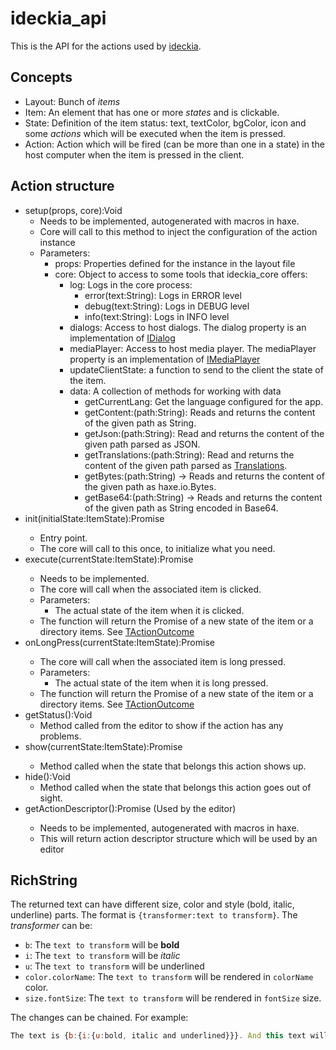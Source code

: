 # ideckia_api

This is the API for the actions used by [ideckia](https://github.com/ideckia/ideckia_core).

## Concepts

* Layout: Bunch of _items_
* Item: An element that has one or more _states_ and is clickable.
* State: Definition of the item status: text, textColor, bgColor, icon and some _actions_ which will be executed when the item is pressed.
* Action: Action which will be fired (can be more than one in a state) in the host computer when the item is pressed in the client.

## Action structure

* setup(props, core):Void
  * Needs to be implemented, autogenerated with macros in haxe.
  * Core will call to this method to inject the configuration of the action instance
  * Parameters:
    * props: Properties defined for the instance in the layout file
    * core: Object to access to some tools that ideckia_core offers:
      * log: Logs in the core process:
        * error(text:String): Logs in ERROR level
        * debug(text:String): Logs in DEBUG level
        * info(text:String): Logs in INFO level
      * dialogs: Access to host dialogs. The dialog property is an implementation of [IDialog](/api/dialog/IDialog.hx)
      * mediaPlayer: Access to host media player. The mediaPlayer property is an implementation of [IMediaPlayer](/api/media/IMediaPlayer.hx)
      * updateClientState: a function to send to the client the state of the item.
      * data: A collection of methods for working with data
        * getCurrentLang: Get the language configured for the app.
		* getContent:(path:String): Reads and returns the content of the given path as String.
		* getJson:(path:String): Read and returns the content of the given path parsed as JSON.
		* getTranslations:(path:String): Read and returns the content of the given path parsed as [Translations](/api/IdeckiaApi.hx#L219).
		* getBytes:(path:String) -> Reads and returns the content of the given path as haxe.io.Bytes.
		* getBase64:(path:String) -> Reads and returns the content of the given path as String encoded in Base64.
* init(initialState:ItemState):Promise<ItemState>
  * Entry point.
  * The core will call to this once, to initialize what you need.
* execute(currentState:ItemState):Promise<ActionOutcome>
  * Needs to be implemented.
  * The core will call when the associated item is clicked. 
  * Parameters:
    * The actual state of the item when it is clicked.
  * The function will return the Promise of a new state of the item or a directory items. See [TActionOutcome](/api/IdeckiaApi.hx#L34-L37)
* onLongPress(currentState:ItemState):Promise<ActionOutcome>
  * The core will call when the associated item is long pressed. 
  * Parameters:
    * The actual state of the item when it is long pressed.
  * The function will return the Promise of a new state of the item or a directory items. See [TActionOutcome](/api/IdeckiaApi.hx#L34-L37)
* getStatus():Void
  * Method called from the editor to show if the action has any problems.
* show(currentState:ItemState):Promise<ItemState>
  * Method called when the state that belongs this action shows up.
* hide():Void
  * Method called when the state that belongs this action goes out of sight.
* getActionDescriptor():Promise<ActionDescriptor>  (Used by the editor)
  * Needs to be implemented, autogenerated with macros in haxe.
  * This will return action descriptor structure which will be used by an editor

## RichString

The returned text can have different size, color and style (bold, italic, underline) parts. The format is `{transformer:text to transform}`. The _transformer_ can be:

* `b`: The `text to transform` will be **bold**
* `i`: The `text to transform` will be _italic_
* `u`: The `text to transform` will be underlined
* `color.colorName`: The `text to transform` will be rendered in `colorName` color.
* `size.fontSize`: The `text to transform` will be rendered in `fontSize` size.

The changes can be chained. For example:

```javascript
The text is {b:{i:{u:bold, italic and underlined}}}. And this text will be {color.red:{size.50:colored with red and BIG}}
```